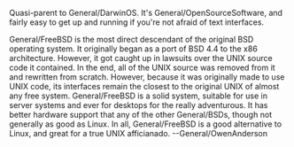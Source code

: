 

Quasi-parent to General/DarwinOS. It's General/OpenSourceSoftware, and fairly easy to get up and running if you're not afraid of text interfaces.

General/FreeBSD is the most direct descendant of the original BSD operating system.  It originally began as a port of BSD 4.4 to the x86 architecture.  However, it got caught up in lawsuits over the UNIX source code it contained.  In the end, all of the UNIX source was removed from it and rewritten from scratch.  However, because it was originally made to use UNIX code, its interfaces remain the closest to the original UNIX of almost any free system.  General/FreeBSD is a solid system, suitable for use in server systems and ever for desktops for the really adventurous.  It has better hardware support that any of the other General/BSDs, though not generally as good as Linux.  In all, General/FreeBSD is a good alternative to Linux, and great for a true UNIX afficianado. --General/OwenAnderson